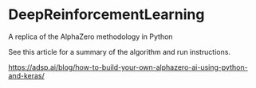 # DeepReinforcementLearning

A replica of the AlphaZero methodology in Python

See this article for a summary of the algorithm and run instructions.

https://adsp.ai/blog/how-to-build-your-own-alphazero-ai-using-python-and-keras/
